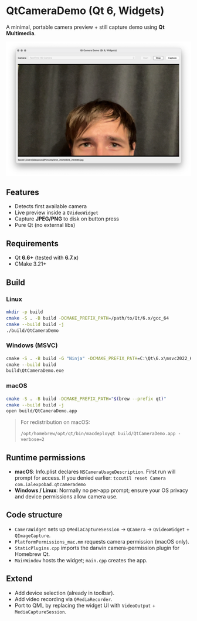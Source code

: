 # QtCameraDemo (Qt 6, Widgets)

A minimal, portable camera preview + still capture demo using **Qt Multimedia**.

![screenshot](./assets/screenshot.png)

## Features
- Detects first available camera
- Live preview inside a `QVideoWidget`
- Capture **JPEG/PNG** to disk on button press
- Pure Qt (no external libs)

## Requirements
- Qt **6.6+** (tested with **6.7.x**)
- CMake 3.21+

## Build

### Linux
```bash
mkdir -p build
cmake -S . -B build -DCMAKE_PREFIX_PATH=/path/to/Qt/6.x/gcc_64
cmake --build build -j
./build/QtCameraDemo
````

### Windows (MSVC)

```bat
cmake -S . -B build -G "Ninja" -DCMAKE_PREFIX_PATH=C:\Qt\6.x\msvc2022_64
cmake --build build
build\QtCameraDemo.exe
```

### macOS

```bash
cmake -S . -B build -DCMAKE_PREFIX_PATH="$(brew --prefix qt)"
cmake --build build -j
open build/QtCameraDemo.app
```

> For redistribution on macOS:
>
> ```
> /opt/homebrew/opt/qt/bin/macdeployqt build/QtCameraDemo.app -verbose=2
> ```

## Runtime permissions

* **macOS**: Info.plist declares `NSCameraUsageDescription`. First run will prompt for access.
  If you denied earlier: `tccutil reset Camera com.ialexpobad.qtcamerademo`
* **Windows / Linux**: Normally no per-app prompt; ensure your OS privacy and device permissions allow camera use.

## Code structure

* `CameraWidget` sets up `QMediaCaptureSession` → `QCamera` → `QVideoWidget` + `QImageCapture`.
* `PlatformPermissions_mac.mm` requests camera permission (macOS only).
* `StaticPlugins.cpp` imports the darwin camera-permission plugin for Homebrew Qt.
* `MainWindow` hosts the widget; `main.cpp` creates the app.

## Extend

* Add device selection (already in toolbar).
* Add video recording via `QMediaRecorder`.
* Port to QML by replacing the widget UI with `VideoOutput` + `MediaCaptureSession`.
